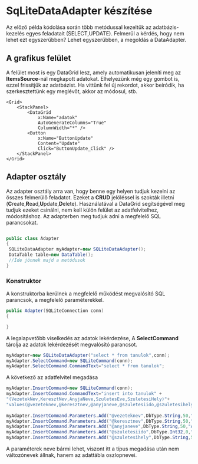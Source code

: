 # SqLiteDataAdapter készítése

Az előző példa kódolása során több metódussal kezeltük az adatbázis-kezelés egyes feladatait (SELECT,UPDATE).
Felmerül a kérdés, hogy nem lehet ezt egyszerűbben? Lehet egyszerűbben, a megoldás a DataAdapter.

## A grafikus felület

A felület most is egy DataGrid lesz, amely automatikusan jeleníti meg az **ItemsSource**-nál megkapott adatokat. Elhelyezünk még egy gombot is, ezzel frissítjük az adatbázist. Ha vittünk fel új rekordot, akkor beíródik, ha szerkesztettünk egy meglévőt, akkor az módosul, stb.

```XAML
<Grid>
	<StackPanel>
		<DataGrid
			x:Name="adatok"
			AutoGenerateColumns="True"
			ColumnWidth="*" />
		<Button
			x:Name="ButtonUpdate"
			Content="Update"
			Click="ButtonUpdate_Click" />
	</StackPanel>
</Grid>
```

## Adapter osztály

Az adapter osztály arra van, hogy benne egy helyen tudjuk kezelni az összes felmerülő feladatot. Ezeket a **CRUD** jelöléssel is 
szokták illetni (**C**reate,**R**ead,**U**pdate,**D**elete). Használatával a DataGrid segítségével meg tudjuk ezeket csinálni, nem kell külön felület az adatfelvitelhez, módosításhoz. Az adapterben meg tudjuk adni a megfelelő SQL parancsokat.

```csharp

public class Adapter
{
 SQLiteDataAdapter myAdapter=new SQLiteDataAdapter();
 DataTable table=new DataTable();
 //Ide jönnek majd a metódusok
}	
```

### Konstruktor

A konstruktorba kerülnek a megfelelő működést megvalósító SQL parancsok, a megfelelő paraméterekkel.

```csharp
public Adapter(SQLiteConnection conn)
{

}
```
A legalapvetőbb viselkedés az adatok lekérdezése, A **SelectCommand** tárolja az adatok lekérdezését megvalósító parancsot.

```csharp
myAdapter=new SQLiteDataAdapter("select * from tanulok",conn);
myAdapter.SelectCommand=new SQLiteCommand(conn);
myAdapter.SelectCommand.CommandText="select * from tanulok";
```
A következő az adatfelvitel megadása

```csharp
myAdapter.InsertCommand=new SQLiteCommand(conn);
myAdapter.InsertCommand.CommandText="insert into tanulok" +
"(VezetekNev,KeresztNev,AnyjaNeve,SzuletesEve,SzuletesiHely)"+
"values(@vezeteknev,@keresztnev,@anyjaneve,@szuletesiido,@szuletesihely)";
			
myAdapter.InsertCommand.Parameters.Add("@vezeteknev",DbType.String,50,"VezetekNev");
myAdapter.InsertCommand.Parameters.Add("@keresztnev",DbType.String,50,"KeresztNev");
myAdapter.InsertCommand.Parameters.Add("@anyjaneve",DbType.String,50,"AnyjaNeve");
myAdapter.InsertCommand.Parameters.Add("@szuletesiido",DbType.Int32,0,"SzuletesEve");
myAdapter.InsertCommand.Parameters.Add("@szuletesihely",DbType.String,50,"SzuletesiHely");
```
A paraméterek neve bármi lehet, viszont itt a típus megadása után nem változónevek állnak, hanem az adattábla oszlopnevei.

